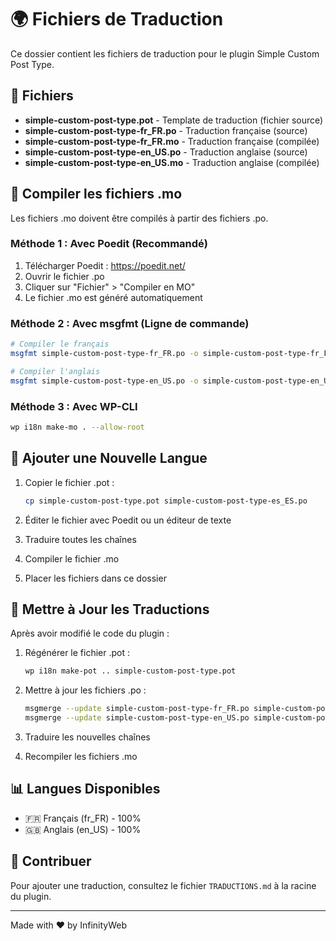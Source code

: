 # 🌍 Fichiers de Traduction

Ce dossier contient les fichiers de traduction pour le plugin Simple Custom Post Type.

## 📁 Fichiers

- **simple-custom-post-type.pot** - Template de traduction (fichier source)
- **simple-custom-post-type-fr_FR.po** - Traduction française (source)
- **simple-custom-post-type-fr_FR.mo** - Traduction française (compilée)
- **simple-custom-post-type-en_US.po** - Traduction anglaise (source)
- **simple-custom-post-type-en_US.mo** - Traduction anglaise (compilée)

## 🔧 Compiler les fichiers .mo

Les fichiers .mo doivent être compilés à partir des fichiers .po.

### Méthode 1 : Avec Poedit (Recommandé)

1. Télécharger Poedit : https://poedit.net/
2. Ouvrir le fichier .po
3. Cliquer sur "Fichier" > "Compiler en MO"
4. Le fichier .mo est généré automatiquement

### Méthode 2 : Avec msgfmt (Ligne de commande)

```bash
# Compiler le français
msgfmt simple-custom-post-type-fr_FR.po -o simple-custom-post-type-fr_FR.mo

# Compiler l'anglais
msgfmt simple-custom-post-type-en_US.po -o simple-custom-post-type-en_US.mo
```

### Méthode 3 : Avec WP-CLI

```bash
wp i18n make-mo . --allow-root
```

## 📝 Ajouter une Nouvelle Langue

1. Copier le fichier .pot :
   ```bash
   cp simple-custom-post-type.pot simple-custom-post-type-es_ES.po
   ```

2. Éditer le fichier avec Poedit ou un éditeur de texte

3. Traduire toutes les chaînes

4. Compiler le fichier .mo

5. Placer les fichiers dans ce dossier

## 🔄 Mettre à Jour les Traductions

Après avoir modifié le code du plugin :

1. Régénérer le fichier .pot :
   ```bash
   wp i18n make-pot .. simple-custom-post-type.pot
   ```

2. Mettre à jour les fichiers .po :
   ```bash
   msgmerge --update simple-custom-post-type-fr_FR.po simple-custom-post-type.pot
   msgmerge --update simple-custom-post-type-en_US.po simple-custom-post-type.pot
   ```

3. Traduire les nouvelles chaînes

4. Recompiler les fichiers .mo

## 📊 Langues Disponibles

- 🇫🇷 Français (fr_FR) - 100%
- 🇬🇧 Anglais (en_US) - 100%

## 🤝 Contribuer

Pour ajouter une traduction, consultez le fichier `TRADUCTIONS.md` à la racine du plugin.

---

Made with ❤️ by InfinityWeb
